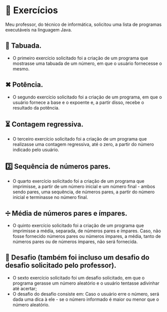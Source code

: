 # 📑 Exercícios

Meu professor, do técnico de informática, solicitou uma lista de programas executáveis na linguagem Java.

## 🧮 Tabuada. 
- O primeiro exercício solicitado foi a criação de um programa que mostrasse uma tabuada de um número, em que o usuário fornecesse o mesmo.

## ✖ Potência.
- O segundo exercício solicitado foi a criação de um programa, em que o usuário fornece a base e o expoente e, a partir disso, recebe o resultado da potência.

## ⏳ Contagem regressiva.
- O terceiro exercício solicitado foi a criação de um programa que realizasse uma contagem regressiva, até o zero, a partir do número indicado pelo usuário.

## 2️⃣ Sequência de números pares.
- O quarto exercício solicitado foi a criação de um programa que imprimisse, a partir de um número inicial e um número final - ambos sendo pares, uma sequência, de números pares, a partir do número inicial e terminasse no número final.

## ➗ Média de números pares e ímpares.
- O quinto exercício solicitado foi a criação de um programa que imprimisse a média, separada, de números pares e ímpares. Caso, não fosse fornecido números pares ou números ímpares, a média, tanto de números pares ou de números ímpares, não será fornecida.

## 🛑 Desafio (também foi incluso um desafio do desafio solicitado pelo professor).
- O sexto exercício solicitado foi um desafio solicitado, em que o programa gerasse um número aleatório e o usuário tentasse adivinhar até acertar;
- O desafio do desafio consiste em: Caso o usuário erre o número, será dada uma dica à ele - se o número informado é maior ou menor que o número aleatório.
